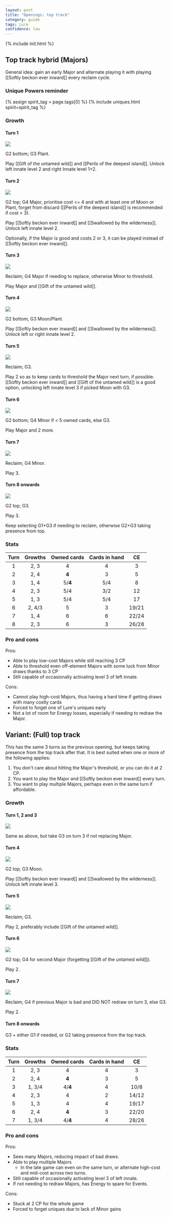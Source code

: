 ```yaml
---  
layout: post  
title: "Openings: top track"  
category: guide  
tags: Lure 
confidence: low
---
```

{% include init.html %}

## Top track hybrid (Majors)

General idea: gain an early Major and alternate playing it with playing [[Softly beckon ever inward]] every reclaim cycle.

### Unique Powers reminder

{% assign spirit_tag = page.tags[0] %}
{% include uniques.html spirit=spirit_tag %}

### Growth

#### Turn 1

![](/assets/images/Lure0-1.png)

G2 bottom; G3 Plant. 

Play [[Gift of the untamed wild]] and [[Perils of the deepest island]]. Unlock left innate level 2 and right Innate level 1+2.
    
#### Turn 2

![](/assets/images/Lure1-1.png)

G2 top; G4 Major, prioritise cost <= 4 and with at least one of Moon or Plant, forget from discard ([[Perils of the deepest island]] is recommended if cost > 3).

Play [[Softly beckon ever inward]] and [[Swallowed by the wilderness]]. Unlock left innate level 2.

Optionally, if the Major is good and costs 2 or 3, it can be played instead of [[Softly beckon ever inward]].

#### Turn 3

![](/assets/images/Lure1-1.png)

 Reclaim; G4 Major if needing to replace, otherwise Minor to threshold. 
 
 Play Major and [[Gift of the untamed wild]].

#### Turn 4

![](/assets/images/Lure1-2.png)

 G2 bottom; G3 Moon/Plant.
    
Play [[Softly beckon ever inward]] and [[Swallowed by the wilderness]]. Unlock left or right innate level 2.
    
#### Turn 5

![](/assets/images/Lure1-2.png)

 Reclaim; G3.
 
 Play 2 so as to keep cards to threshold the Major next turn, if possible. [[Softly beckon ever inward]] and  [[Gift of the untamed wild]] is a good option, unlocking left innate level 3 if picked Moon with G3.

#### Turn 6

![](/assets/images/Lure1-3.png)

G2 bottom; G4 Minor if < 5 owned cards, else G3.

Play Major and 2 more.

#### Turn 7

![](/assets/images/Lure1-3.png)
    
 Reclaim; G4 Minor. 
 
 Play 3.

#### Turn 8 onwards

![](/assets/images/Lure2-3.png)

G2 top; G3. 
 
Play 3.

Keep selecting G1+G3 if needing to reclaim, otherwise G2+G3 taking presence from top.


### Stats

Turn | Growths | Owned cards | Cards in hand | CE
:--: | :--: | :--: | :--: | :--:
1 | 2, 3   |   4   |  4  | 3
2 | 2, 4   | **4** |  3  | 5
3 | 1, 4   |5/**4**| 5/4 | 8
4 | 2, 3   |  5/4  | 3/2 | 12
5 | 1, 3   |  5/4  | 5/4 | 17
6 | 2, 4/3 |   5   |  3  | 19/21
7 | 1, 4   |   6   |  6  | 22/24
8 | 2, 3   |   6   |  3  | 26/28



### Pro and cons

Pros:

- Able to play low-cost Majors while still reaching 3 CP
- Able to threshold even off-element Majors with some luck from Minor draws thanks to 3 CP
- Still capable of occasionally activating level 3 of left innate.

Cons:

- Cannot play high-cost Majors, thus having a hard time if getting draws with many costly cards
- Forced to forget one of Lure's uniques early
- Not a lot of room for Energy losses, especially if needing to redraw the Major.









## Variant: (Full) top track

This has the same 3 turns as the previous opening, but keeps taking presence from the top track after that. It is best suited when one or more of the following applies:

1. You don't care about hitting the Major's threshold, or you can do it at 2 CP.
2. You want to play the Major and [[Softly beckon ever inward]] every turn.
3. You want to play multiple Majors, perhaps even in the same turn if affordable.

### Growth

#### Turn 1, 2 and 3

![](/assets/images/Lure1-1.png)

Same as above, but take G3 on turn 3 if not replacing Major.

#### Turn 4

![](/assets/images/Lure2-1.png)

 G2 top; G3 Moon.
    
Play [[Softly beckon ever inward]] and [[Swallowed by the wilderness]]. Unlock left innate level 3.
    
#### Turn 5

![](/assets/images/Lure2-1.png)

 Reclaim; G3.
 
 Play 2, preferably include [[Gift of the untamed wild]].

#### Turn 6

![](/assets/images/Lure3-1.png)

G2 top; G4 for second Major (forgetting [[Gift of the untamed wild]]).

Play 2.

#### Turn 7

![](/assets/images/Lure3-1.png)
    
 Reclaim; G4 if previous Major is bad and DID NOT redraw on turn 3, else G3. 
 
 Play 2.

#### Turn 8 onwards

G3 + either G1 if needed, or G2 taking presence from the top track.


### Stats


Turn | Growths | Owned cards | Cards in hand | CE
:--: | :--: | :--: | :--: | :--: 
1 | 2, 3   |   4   |  4  | 3
2 | 2, 4   | **4** |  3  | 5
3 | 1, 3/4 |4/**4**|  4  | 10/8
4 | 2, 3   |   4   |  2  | 14/12
5 | 1, 3   |   4   |  4  | 19/17
6 | 2, 4   | **4** |  3  | 22/20
7 | 1, 3/4 |4/**4**|  4  | 28/26


### Pro and cons

Pros:

- Sees many Majors, reducing impact of bad draws.
- Able to play multiple Majors
	- In the late game can even on the same turn, or alternate high-cost and mid-cost across two turns.
- Still capable of occasionally activating level 3 of left innate.
- If not needing to redraw Majors, has Energy to spare for Events.

Cons:

- Stuck at 2 CP for the whole game
- Forced to forget uniques due to lack of Minor gains
